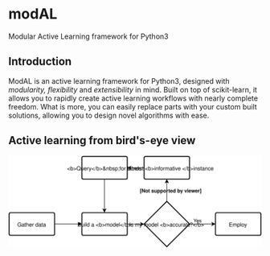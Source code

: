 # modAL
Modular Active Learning framework for Python3

## Introduction
ModAL is an active learning framework for Python3, designed with *modularity, flexibility* and *extensibility* in mind.
Built on top of scikit-learn, it allows you to rapidly create active learning workflows with nearly complete freedom.
What is more, you can easily replace parts with your custom built solutions, allowing you to design novel algorithms
with ease.

## Active learning from bird's-eye view
![](doc/img/active_learning.svg)
